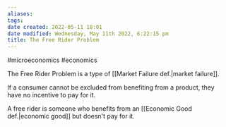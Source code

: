 ```yaml
---
aliases: 
tags: 
date created: 2022-05-11 18:01
date modified: Wednesday, May 11th 2022, 6:22:15 pm
title: The Free Rider Problem
---
```


#microeconomics #economics

The Free Rider Problem is a type of [[Market Failure def.|market failure]].

If a consumer cannot be excluded from benefiting from a product, they have no incentive to pay for it.

A free rider is someone who benefits from an [[Economic Good def.|economic good]] but doesn't pay for it.
